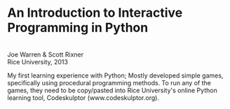 <h1>An Introduction to Interactive Programming in Python</h1>
<br />
Joe Warren & Scott Rixner<br />Rice University, 2013
<p>
My first learning experience with Python; Mostly developed simple games, specifically using procedural programming methods.
To run any of the games, they need to be copy/pasted into Rice University's online Python learning tool, Codeskulptor (www.codeskulptor.org).
